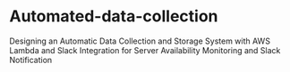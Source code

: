 # Automated-data-collection
Designing an Automatic Data Collection and Storage System with AWS Lambda and Slack Integration for Server Availability Monitoring and Slack Notification
